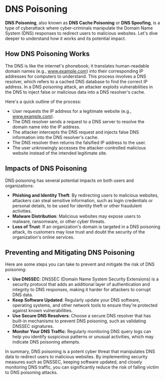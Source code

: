 # DNS Poisoning

**DNS Poisoning**, also known as **DNS Cache Poisoning** or **DNS Spoofing**, is a type of cyberattack where cyber-criminals manipulate the Domain Name System (DNS) responses to redirect users to malicious websites. Let's dive deeper to understand how it works and its potential impact.

## How DNS Poisoning Works

The DNS is like the internet's phonebook; it translates human-readable domain names (e.g., www.example.com) into their corresponding IP addresses for computers to understand. This process involves a DNS resolver, which refers to a cached DNS database to find the correct IP address. In a DNS poisoning attack, an attacker exploits vulnerabilities in the DNS to inject false or malicious data into a DNS resolver's cache. 

Here's a quick outline of the process: 

- User requests the IP address for a legitimate website (e.g., www.example.com).
- The DNS resolver sends a request to a DNS server to resolve the domain name into the IP address.
- The attacker intercepts the DNS request and injects false DNS information into the DNS resolver's cache.
- The DNS resolver then returns the falsified IP address to the user.
- The user unknowingly accesses the attacker-controlled malicious website instead of the intended legitimate site.

## Impacts of DNS Poisoning

DNS poisoning has several potential impacts on both users and organizations:

- **Phishing and Identity Theft**: By redirecting users to malicious websites, attackers can steal sensitive information, such as login credentials or personal details, to be used for identity theft or other fraudulent activities.
- **Malware Distribution**: Malicious websites may expose users to malware, ransomware, or other cyber threats.
- **Loss of Trust**: If an organization's domain is targeted in a DNS poisoning attack, its customers may lose trust and doubt the security of the organization's online services.

## Preventing and Mitigating DNS Poisoning

Here are some steps you can take to prevent and mitigate the risk of DNS poisoning:

- **Use DNSSEC**: DNSSEC (Domain Name System Security Extensions) is a security protocol that adds an additional layer of authentication and integrity to DNS responses, making it harder for attackers to corrupt DNS data.
- **Keep Software Updated**: Regularly update your DNS software, operating systems, and other network tools to ensure they're protected against known vulnerabilities.
- **Use Secure DNS Resolvers**: Choose a secure DNS resolver that has built-in mechanisms to prevent DNS poisoning, such as validating DNSSEC signatures.
- **Monitor Your DNS Traffic**: Regularly monitoring DNS query logs can help you identify suspicious patterns or unusual activities, which may indicate DNS poisoning attempts.

In summary, DNS poisoning is a potent cyber threat that manipulates DNS data to redirect users to malicious websites. By implementing security measures such as DNSSEC, keeping software updated, and closely monitoring DNS traffic, you can significantly reduce the risk of falling victim to DNS poisoning attacks.